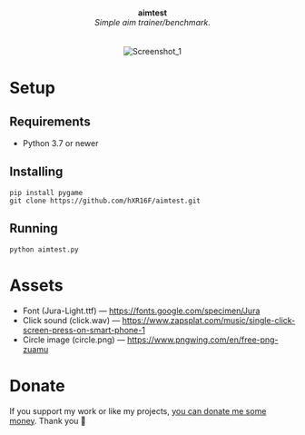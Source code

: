 <p align="center">
	<br>
	<b>aimtest</b>
	<br>
 	<i>Simple aim trainer/benchmark.</i>
	<br><br><br>
  <img alt="Screenshot_1" src="https://user-images.githubusercontent.com/48186982/119228989-01466f80-bb16-11eb-9bc9-0981bff312ab.gif">
</p>

# Setup
## Requirements
* Python 3.7 or newer

## Installing
```
pip install pygame
git clone https://github.com/hXR16F/aimtest.git
```

## Running
```
python aimtest.py
```

# Assets
* Font (Jura-Light.ttf) — https://fonts.google.com/specimen/Jura
* Click sound (click.wav) — https://www.zapsplat.com/music/single-click-screen-press-on-smart-phone-1
* Circle image (circle.png) — https://www.pngwing.com/en/free-png-zuamu

# Donate
If you support my work or like my projects, [you can donate me some money](https://github.com/hXR16F/donate/blob/master/README.md). Thank you 💙
